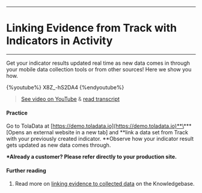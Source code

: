 ****
# Linking Evidence from Track with Indicators in Activity
---

Get your indicator results updated real time as new data comes in through your mobile data collection tools or from other sources! Here we show you how.

{%youtube%} X8Z_-hS2DA4 {%endyoutube%}  
> [See video on YouTube](https://www.youtube.com/embed/X8Z_-hS2DA4?rel=0) & [read transcript](https://docs.google.com/document/d/1DCaeMviBwSO5hGSfeh6Y9McPI6D1dzxJyDs5kKa4wug/edit#heading=h.lecabnop4aut)

#### Practice

Go to TolaData at [https://demo.toladata.io](https://demo.toladata.io)**\*** \[Opens an external website in a new tab\] and **link a data set from Track with your previously created indicator. **Observe how your indicator result gets updated as new data comes through. 

**\*Already a customer? Please refer directly to your production site.**

#### Further reading

1. Read more on [linking evidence to collected data](https://help.toladata.com/en/8-indicators/linking-evidence-to-collected-data.html) on the Knowledgebase.





